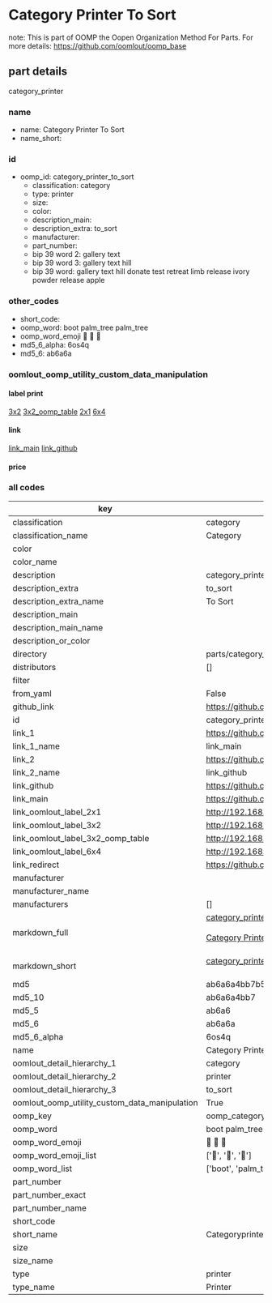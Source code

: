 # Category Printer To Sort  

note: This is part of OOMP the Oopen Organization Method For Parts. For more details: https://github.com/oomlout/oomp_base

##  part details
  



category_printer



### name
* name: Category Printer To Sort
* name_short: 
### id
* oomp_id: category_printer_to_sort
  * classification: category
  * type: printer
  * size: 
  * color: 
  * description_main: 
  * description_extra: to_sort
  * manufacturer: 
  * part_number: 
  * bip 39 word 2: gallery text
  * bip 39 word 3: gallery text hill
  * bip 39 word: gallery text hill donate test retreat limb release ivory powder release apple

### other_codes
* short_code: 
* oomp_word: boot palm_tree palm_tree
* oomp_word_emoji :boot: :palm_tree: :palm_tree:
* md5_6_alpha: 6os4q
* md5_6: ab6a6a






### oomlout_oomp_utility_custom_data_manipulation
#### label print
[3x2](http://192.168.1.245:1112/?label=oomp%206os4q)
[3x2_oomp_table](http://192.168.1.108:1112/?label=oomp%206os4q)
[2x1](http://192.168.1.242:1112/?label=oomp%206os4q)
[6x4](http://192.168.1.55:1112/?label=oomp%206os4q)    

#### link

[link_main](https://github.com/oomlout/oomlout_oomp_version_1_messy/tree/main/parts/category_printer_to_sort) [link_github](https://github.com/oomlout/oomlout_oomp_version_1_messy/tree/main/parts/category_printer_to_sort)                             

#### price







### all codes 
| key | value |  
| --- | --- |  
| classification | category |  
| classification_name | Category |  
| color |  |  
| color_name |  |  
| description | category_printer |  
| description_extra | to_sort |  
| description_extra_name | To Sort |  
| description_main |  |  
| description_main_name |  |  
| description_or_color |   |  
| directory | parts/category_printer_to_sort |  
| distributors | [] |  
| filter |  |  
| from_yaml | False |  
| github_link | https://github.com/oomlout/oomlout_oomp_part_src/tree/main/parts/category_printer_to_sort |  
| id | category_printer_to_sort |  
| link_1 | https://github.com/oomlout/oomlout_oomp_version_1_messy/tree/main/parts/category_printer_to_sort |  
| link_1_name | link_main |  
| link_2 | https://github.com/oomlout/oomlout_oomp_version_1_messy/tree/main/parts/category_printer_to_sort |  
| link_2_name | link_github |  
| link_github | https://github.com/oomlout/oomlout_oomp_version_1_messy/tree/main/parts/category_printer_to_sort |  
| link_main | https://github.com/oomlout/oomlout_oomp_version_1_messy/tree/main/parts/category_printer_to_sort |  
| link_oomlout_label_2x1 | http://192.168.1.242:1112/?label=oomp%206os4q |  
| link_oomlout_label_3x2 | http://192.168.1.245:1112/?label=oomp%206os4q |  
| link_oomlout_label_3x2_oomp_table | http://192.168.1.108:1112/?label=oomp%206os4q |  
| link_oomlout_label_6x4 | http://192.168.1.55:1112/?label=oomp%206os4q |  
| link_redirect | https://github.com/oomlout/oomlout_oomp_version_1_messy/tree/main/parts/category_printer_to_sort |  
| manufacturer |  |  
| manufacturer_name |  |  
| manufacturers | [] |  
| markdown_full | [category_printer_to_sort](none)<br>[](none)<br>[Category Printer To Sort](none)<br><br> |  
| markdown_short | [category_printer_to_sort](none)<br><br> |  
| md5 | ab6a6a4bb7b5303ae06fc410d777eaf8 |  
| md5_10 | ab6a6a4bb7 |  
| md5_5 | ab6a6 |  
| md5_6 | ab6a6a |  
| md5_6_alpha | 6os4q |  
| name | Category Printer To Sort |  
| oomlout_detail_hierarchy_1 | category |  
| oomlout_detail_hierarchy_2 | printer |  
| oomlout_detail_hierarchy_3 | to_sort |  
| oomlout_oomp_utility_custom_data_manipulation | True |  
| oomp_key | oomp_category_printer_to_sort |  
| oomp_word | boot palm_tree palm_tree |  
| oomp_word_emoji | :boot: :palm_tree: :palm_tree: |  
| oomp_word_emoji_list | [':boot:', ':palm_tree:', ':palm_tree:'] |  
| oomp_word_list | ['boot', 'palm_tree', 'palm_tree'] |  
| part_number |  |  
| part_number_exact |  |  
| part_number_name |  |  
| short_code |  |  
| short_name | Categoryprinter |  
| size |  |  
| size_name |  |  
| type | printer |  
| type_name | Printer |  

